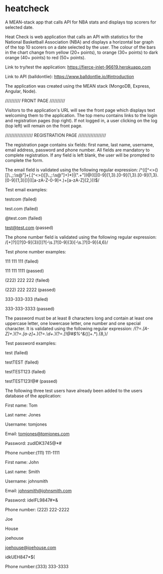 # heatcheck
A MEAN-stack app that calls API for NBA stats and displays top scorers for selected date.

Heat Check is web application that calls an API with statistics for the National Basketball Association (NBA) and displays a horizontal bar graph of the top 10 scorers on a date selected by the user. The colour of the bars in the chart change from yellow (20+ points), to orange (30+ points) to dark orange (40+ points) to red (50+ points). 

Link to try/test the application: https://fierce-inlet-96619.herokuapp.com

Link to API (balldontlie): https://www.balldontlie.io/#introduction

The application was created using the MEAN stack (MongoDB, Express, Angular, Node). 

//////////
FRONT PAGE
//////////

Visitors to the application's URL will see the front page which displays text welcoming them
to the application. The top menu contains links to the login and registration pages (top right). If not logged in, a user clicking on the log (top left) will remain on the front page. 

//////////////////
REGISTRATION PAGE
//////////////////

The registration page contains six fields: first name, last name, username, email address, password and phone number. All fields are mandatory to complete registration. If any field is left blank, the user will be prompted to complete the form. 

The email field is validated using the following regular expression: /^(([^<>()\[\]\\.,;:\s@"]+(\.[^<>()\[\]\\.,;:\s@"]+)*)|(".+"))@((\[[0-9]{1,3}\.[0-9]{1,3}\.[0-9]{1,3}\.[0-9]{1,3}\])|(([a-zA-Z\-0-9]+\.)+[a-zA-Z]{2,}))$/

Test email examples:

testcom (failed)

test.com (failed)

@test.com (failed)

test@test.com (passed)

The phone number field is validated using the following regular expression: /[\+]?[(]?[0-9]{3}[)]?[-\s\.]?[0-9]{3}[-\s\.]?[0-9]{4,6}/

Test phone number examples:

111 111 111 (failed)

111 111 1111 (passed)

(222) 222 222 (failed)

(222) 222 2222 (passed)

333-333-333 (failed)

333-333-3333 (passed)


The password must be at least 8 characters long and contain at least one uppercase letter, one lowercase letter, one number and one special character. It is validated using the following regular expression: /(?=.*[A-Z]+.*)(?=.*[a-z]+.*)(?=.*\d+.*)(?=.*[!@#$%^&*()]+.*).{8,}/

Test password examples:

test (failed)

testTEST (failed)

testTEST123 (failed)

testTEST123!@# (passed)

The following three test users have already been added to the users database of the application:

First name: Tom

Last name: Jones

Username: tomjones

Email: tomjones@tomjones.com

Password: zudIDK3745@*# 

Phone number:(111) 111-1111

First name: John

Last name: Smith

Username: johnsmith

Email: johnsmith@johnsmith.com

Password: ideIFL9847#*&

Phone number: (222) 222-2222

Joe

House

joehouse

joehouse@joehouse.com

idkUEH847*$(

Phone number:(333) 333-3333









